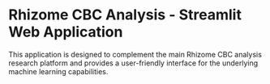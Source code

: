 
# Rhizome CBC Analysis - Streamlit Web Application

This application is designed to complement the main Rhizome CBC analysis research platform and provides a user-friendly interface for the underlying machine learning capabilities.
